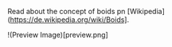 
Read about the concept of boids pn [Wikipedia](https://de.wikipedia.org/wiki/Boids].

!(Preview Image)[preview.png]
